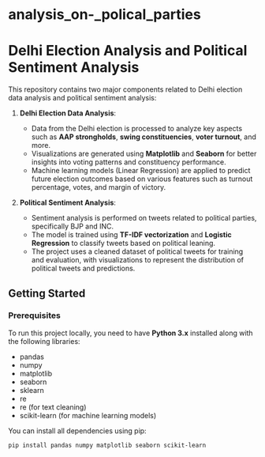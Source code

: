 # analysis_on-_polical_parties

# Delhi Election Analysis and Political Sentiment Analysis

This repository contains two major components related to Delhi election data analysis and political sentiment analysis:

1. **Delhi Election Data Analysis**:
   - Data from the Delhi election is processed to analyze key aspects such as **AAP strongholds**, **swing constituencies**, **voter turnout**, and more.
   - Visualizations are generated using **Matplotlib** and **Seaborn** for better insights into voting patterns and constituency performance.
   - Machine learning models (Linear Regression) are applied to predict future election outcomes based on various features such as turnout percentage, votes, and margin of victory.

2. **Political Sentiment Analysis**:
   - Sentiment analysis is performed on tweets related to political parties, specifically BJP and INC.
   - The model is trained using **TF-IDF vectorization** and **Logistic Regression** to classify tweets based on political leaning.
   - The project uses a cleaned dataset of political tweets for training and evaluation, with visualizations to represent the distribution of political tweets and predictions.

## Getting Started

### Prerequisites

To run this project locally, you need to have **Python 3.x** installed along with the following libraries:
- pandas
- numpy
- matplotlib
- seaborn
- sklearn
- re
- re (for text cleaning)
- scikit-learn (for machine learning models)

You can install all dependencies using pip:

```bash
pip install pandas numpy matplotlib seaborn scikit-learn
